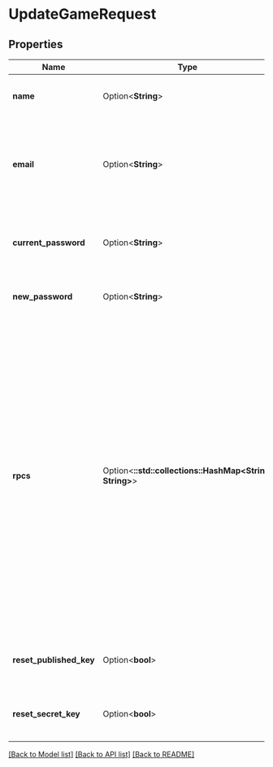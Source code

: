 # UpdateGameRequest

## Properties

Name | Type | Description | Notes
------------ | ------------- | ------------- | -------------
**name** | Option<**String**> | A new name. Replaces the game's current name. | [optional]
**email** | Option<**String**> | A new email address. The game's old email will no longer be valid for account authentication. `currentPassword` must also be provided. | [optional]
**current_password** | Option<**String**> | The game's current password. Must be provided if setting `newPassword` or `email`. | [optional]
**new_password** | Option<**String**> | A new password. The game's old password will no longer be valid. | [optional]
**rpcs** | Option<**::std::collections::HashMap<String, String>**> | Sets a custom RPC for your game to use instead of MetaFab's default RPCs for the chain(s) you specify.  Expects a JSON object containing key value pairs of supported `chain` -> `rpc url`. Only the chain names provided as keys in the object will be explicitly overriden. To delete a custom RPC for your game, provide the chain name to delete as a key in the provided object and `null` as the value.  Set RPC example, `{ MATIC: 'https://polygon-rpc.com' }` Delete RPC example, `{ MATIC: null }` | [optional]
**reset_published_key** | Option<**bool**> | Revokes the game's previous published key and returns a new one if true. | [optional]
**reset_secret_key** | Option<**bool**> | Revokes the game's previous secret key and returns a new on if true. | [optional]

[[Back to Model list]](../README.md#documentation-for-models) [[Back to API list]](../README.md#documentation-for-api-endpoints) [[Back to README]](../README.md)



